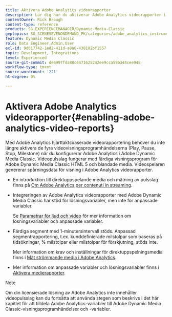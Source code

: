 ```yaml
---
title: Aktivera Adobe Analytics videorapporter
description: Lär dig hur du aktiverar Adobe Analytics videorapporter i Adobe Dynamic Media Classic.
contentOwner: Rick Brough
content-type: reference
products: SG_EXPERIENCEMANAGER/Dynamic-Media-Classic
geptopics: SG_SCENESEVENONDEMAND_PK/categories/adobe_analytics_instrumentation_kit
feature: Dynamic Media Classic
role: Data Engineer,Admin,User
exl-id: 9d017742-1ed2-411d-a8a6-438102bf1557
topic: Development, Integrations
level: Experienced
source-git-commit: de6997fda88c4471625242ee9cca59b344cee945
workflow-type: tm+mt
source-wordcount: '221'
ht-degree: 0%

---
```


# Aktivera Adobe Analytics videorapporter{#enabling-adobe-analytics-video-reports}

Med Adobe Analytics hjärttaktsbaserade videorapportering behöver du inte längre aktivera de fyra videovisningsprogramhändelserna (Play, Pause, Stop, Milestone) när du konfigurerar Adobe Analytics i Adobe Dynamic Media Classic. Videopulsslag fungerar med färdiga visningsprogram för Adobe Dynamic Media Classic HTML 5 och blandade media. Videospelaren genererar spårningsdata för visning i Adobe Analytics videorapporter.

* En introduktion till direktuppspelande media och mätning av pulsslag finns på [Om Adobe Analytics per contenuti in streaming](https://experienceleague.adobe.com/en/docs/media-analytics/using/media-overview).

* Integreringen av Adobe Analytics videorapporter med Adobe Dynamic Media Classic har stöd för lösningsvariabler, men inte för anpassade variabler.

  Se [Parametrar för ljud och video](https://experienceleague.adobe.com/en/docs/media-analytics/using/implementation/variables/audio-video-parameters) för mer information om lösningsvariabler och anpassade variabler.

* Färdiga segment med 1-minutersintervall stöds. Anpassad segmentrapportering, t.ex. kunddefinierade milstolpar som baseras på tidsökningar, % milstolpar eller milstolpar för förskjutning, stöds inte.

  Mer information om krav och inställningar för direktuppspelningsmedia finns i [Mät strömmande media i Adobe Analytics](https://experienceleague.adobe.com/en/docs/media-analytics/using/media-overview).

* Mer information om anpassade variabler och lösningsvariabler finns i [Aktivera medierapporter](https://experienceleague.adobe.com/en/docs/media-analytics/using/media-reports/media-reports-enable#media-reports).

>[!NOTE]
>
>Om din licensierade lösning av Adobe Analytics inte innehåller videopulsslag kan du fortsätta att använda stegen som beskrivs i det här kapitlet för att tilldela Adobe Analytics-variabler till Adobe Dynamic Media Classic-visningsprogramhändelser och -variabler.
